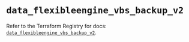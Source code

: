 # `data_flexibleengine_vbs_backup_v2`

Refer to the Terraform Registry for docs: [`data_flexibleengine_vbs_backup_v2`](https://registry.terraform.io/providers/flexibleenginecloud/flexibleengine/1.46.0/docs/data-sources/vbs_backup_v2).
